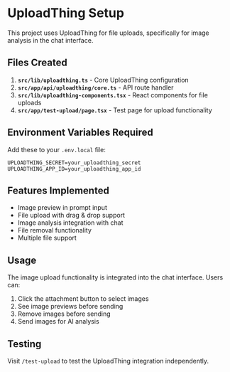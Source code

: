 # UploadThing Setup

This project uses UploadThing for file uploads, specifically for image analysis in the chat interface.

## Files Created

1. **`src/lib/uploadthing.ts`** - Core UploadThing configuration
2. **`src/app/api/uploadthing/core.ts`** - API route handler
3. **`src/lib/uploadthing-components.tsx`** - React components for file uploads
4. **`src/app/test-upload/page.tsx`** - Test page for upload functionality

## Environment Variables Required

Add these to your `.env.local` file:

```env
UPLOADTHING_SECRET=your_uploadthing_secret
UPLOADTHING_APP_ID=your_uploadthing_app_id
```

## Features Implemented

- Image preview in prompt input
- File upload with drag & drop support
- Image analysis integration with chat
- File removal functionality
- Multiple file support

## Usage

The image upload functionality is integrated into the chat interface. Users can:

1. Click the attachment button to select images
2. See image previews before sending
3. Remove images before sending
4. Send images for AI analysis

## Testing

Visit `/test-upload` to test the UploadThing integration independently.







